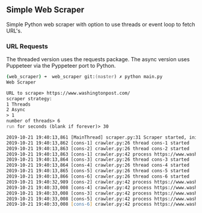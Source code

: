 ## Simple Web Scraper

Simple Python web scraper with option to use threads or event loop to fetch URL's.

### URL Requests

The threaded version uses the requests package. The async version uses Puppeteer via the Pyppeteer port to Python.

```zsh
(web_scraper) ➜  web_scraper git:(master) ✗ python main.py
Web Scraper

URL to scrape> https://www.washingtonpost.com/
scraper strategy:
1 Threads
2 Async
> 1
number of threads> 6
run for seconds (blank if forever)> 30

2019-10-21 19:40:13,861 [MainThread] scraper.py:31 Scraper started, initial URL: https://www.washingtonpost.com/
2019-10-21 19:40:13,862 [cons-1] crawler.py:26 thread cons-1 started
2019-10-21 19:40:13,863 [cons-2] crawler.py:26 thread cons-2 started
2019-10-21 19:40:13,863 [cons-1] crawler.py:42 process https://www.washingtonpost.com/
2019-10-21 19:40:13,864 [cons-3] crawler.py:26 thread cons-3 started
2019-10-21 19:40:13,864 [cons-4] crawler.py:26 thread cons-4 started
2019-10-21 19:40:13,865 [cons-5] crawler.py:26 thread cons-5 started
2019-10-21 19:40:13,866 [cons-6] crawler.py:26 thread cons-6 started
2019-10-21 19:40:32,989 [cons-2] crawler.py:42 process https://www.washingtonpost.com
2019-10-21 19:40:33,008 [cons-4] crawler.py:42 process https://www.washingtonpost.com/politics
2019-10-21 19:40:33,008 [cons-3] crawler.py:42 process https://www.washingtonpost.com/opinions
2019-10-21 19:40:33,008 [cons-5] crawler.py:42 process https://www.washingtonpost.com/national/investigations
2019-10-21 19:40:33,008 [cons-6] crawler.py:42 process https://www.washingtonpost.com/impeachment
```
